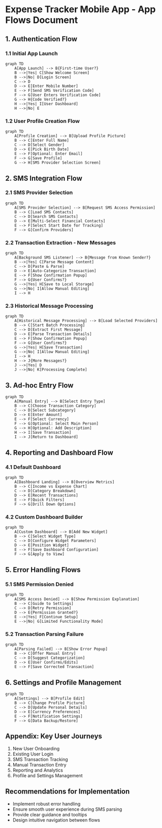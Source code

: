 
# Expense Tracker Mobile App - App Flows Document

## 1. Authentication Flow 

### 1.1 Initial App Launch
```mermaid
graph TD
    A[App Launch] --> B{First-time User?}
    B -->|Yes| C[Show Welcome Screen]
    B -->|No| D[Login Screen]
    C --> D
    D --> E[Enter Mobile Number]
    E --> F[Send SMS Verification Code]
    F --> G[User Enters Verification Code]
    G --> H{Code Verified?}
    H -->|Yes| I[User Dashboard]
    H -->|No| E
```

### 1.2 User Profile Creation Flow
```mermaid
graph TD
    A[Profile Creation] --> B[Upload Profile Picture]
    B --> C[Enter Full Name]
    C --> D[Select Gender]
    D --> E[Pick Birth Date]
    E --> F[Optional: Enter Email]
    F --> G[Save Profile]
    G --> H[SMS Provider Selection Screen]
```

## 2. SMS Integration Flow

### 2.1 SMS Provider Selection
```mermaid
graph TD
    A[SMS Provider Selection] --> B[Request SMS Access Permission]
    B --> C[Load SMS Contacts]
    C --> D[Search SMS Contacts]
    D --> E[Multi-Select Financial Contacts]
    E --> F[Select Start Date for Tracking]
    F --> G[Confirm Providers]
```

### 2.2 Transaction Extraction - New Messages
```mermaid
graph TD
    A[Background SMS Listener] --> B{Message from Known Sender?}
    B -->|Yes| C[Parse Message Content]
    C --> D[Paste & Parse]
    D --> E[Auto-Categorize Transaction]
    E --> F[Show Confirmation Popup]
    F --> G{User Confirms?}
    G -->|Yes| H[Save to Local Storage]
    G -->|No| I[Allow Manual Editing]
    I --> H
```

### 2.3 Historical Message Processing
```mermaid
graph TD
    A[Historical Message Processing] --> B[Load Selected Providers]
    B --> C[Start Batch Processing]
    C --> D[Extract First Message]
    D --> E[Parse Transaction Details]
    E --> F[Show Confirmation Popup]
    F --> G{User Confirms?}
    G -->|Yes| H[Save Transaction]
    G -->|No| I[Allow Manual Editing]
    I --> H
    H --> J{More Messages?}
    J -->|Yes| D
    J -->|No| K[Processing Complete]
```

## 3. Ad-hoc Entry Flow
```mermaid
graph TD
    A[Manual Entry] --> B[Select Entry Type]
    B --> C[Choose Transaction Category]
    C --> D[Select Subcategory]
    D --> E[Enter Amount]
    E --> F[Select Currency]
    F --> G[Optional: Select Main Person]
    G --> H[Optional: Add Description]
    H --> I[Save Transaction]
    I --> J[Return to Dashboard]
```

## 4. Reporting and Dashboard Flow

### 4.1 Default Dashboard
```mermaid
graph TD
    A[Dashboard Landing] --> B[Overview Metrics]
    B --> C[Income vs Expense Chart]
    C --> D[Category Breakdown]
    D --> E[Recent Transactions]
    E --> F[Quick Filters]
    F --> G[Drill Down Options]
```

### 4.2 Custom Dashboard Builder
```mermaid
graph TD
    A[Custom Dashboard] --> B[Add New Widget]
    B --> C[Select Widget Type]
    C --> D[Configure Widget Parameters]
    D --> E[Position Widget]
    E --> F[Save Dashboard Configuration]
    F --> G[Apply to View]
```

## 5. Error Handling Flows

### 5.1 SMS Permission Denied
```mermaid
graph TD
    A[SMS Access Denied] --> B[Show Permission Explanation]
    B --> C[Guide to Settings]
    C --> D[Retry Permission]
    D --> E{Permission Granted?}
    E -->|Yes| F[Continue Setup]
    E -->|No| G[Limited Functionality Mode]
```

### 5.2 Transaction Parsing Failure
```mermaid
graph TD
    A[Parsing Failed] --> B[Show Error Popup]
    B --> C[Offer Manual Entry]
    C --> D[Suggest Categorization]
    D --> E[User Confirms/Edits]
    E --> F[Save Corrected Transaction]
```

## 6. Settings and Profile Management
```mermaid
graph TD
    A[Settings] --> B[Profile Edit]
    B --> C[Change Profile Picture]
    C --> D[Update Personal Details]
    D --> E[Currency Preferences]
    E --> F[Notification Settings]
    F --> G[Data Backup/Restore]
```

## Appendix: Key User Journeys
1. New User Onboarding
2. Existing User Login
3. SMS Transaction Tracking
4. Manual Transaction Entry
5. Reporting and Analytics
6. Profile and Settings Management

## Recommendations for Implementation
- Implement robust error handling
- Ensure smooth user experience during SMS parsing
- Provide clear guidance and tooltips
- Design intuitive navigation between flows
